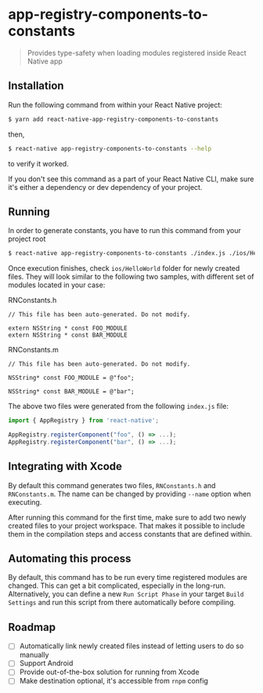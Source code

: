 app-registry-components-to-constants
====================

> Provides type-safety when loading modules registered inside React Native app

## Installation

Run the following command from within your React Native project:

```bash
$ yarn add react-native-app-registry-components-to-constants
```

then, 

```bash
$ react-native app-registry-components-to-constants --help
```

to verify it worked. 

If you don't see this command as a part of your React Native CLI, make sure it's either a dependency or dev dependency of your
project.

## Running

In order to generate constants, you have to run this command from your project root

```bash
$ react-native app-registry-components-to-constants ./index.js ./ios/HelloWorld
```

Once execution finishes, check `ios/HelloWorld` folder for newly created files. They will look similar to the following two samples, with different set of modules located in your case:

RNConstants.h
```objc
// This file has been auto-generated. Do not modify.

extern NSString * const FOO_MODULE
extern NSString * const BAR_MODULE
```

RNConstants.m
```objc
// This file has been auto-generated. Do not modify.

NSString* const FOO_MODULE = @"foo";

NSString* const BAR_MODULE = @"bar";
```

The above two files were generated from the following `index.js` file:
```js
import { AppRegistry } from 'react-native';

AppRegistry.registerComponent("foo", () => ...);
AppRegistry.registerComponent("bar", () => ...);
```

## Integrating with Xcode

By default this command generates two files, `RNConstants.h` and `RNConstants.m`. The name can be changed by providing `--name` option when executing.

After running this command for the first time, make sure to add two newly created files to your project workspace. That makes it possible to include them in the compilation steps and access constants that are defined within.

## Automating this process

By default, this command has to be run every time registered modules are changed. This can get a bit complicated, especially in the long-run. Alternatively, you can define a new `Run Script Phase` in your target `Build Settings` and run this script from there automatically before
compiling.

## Roadmap

- [ ] Automatically link newly created files instead of letting users to do so manually
- [ ] Support Android
- [ ] Provide out-of-the-box solution for running from Xcode
- [ ] Make destination optional, it's accessible from `rnpm` config
